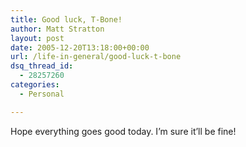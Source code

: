 ```yaml
---
title: Good luck, T-Bone!
author: Matt Stratton
layout: post
date: 2005-12-20T13:18:00+00:00
url: /life-in-general/good-luck-t-bone
dsq_thread_id:
  - 28257260
categories:
  - Personal

---
```

Hope everything goes good today. I&#8217;m sure it&#8217;ll be fine!